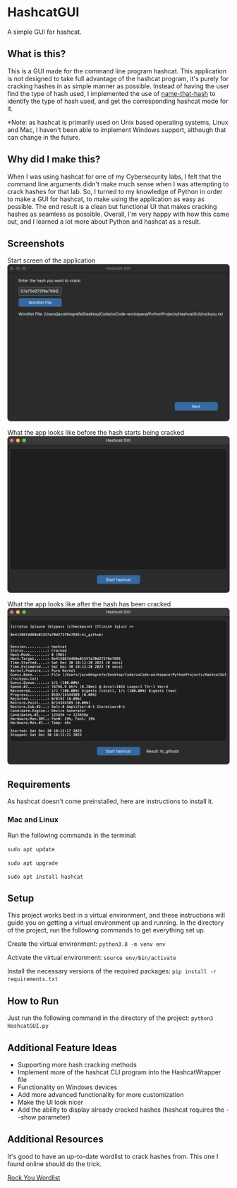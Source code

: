 # HashcatGUI

A simple GUI for hashcat.

## What is this?

This is a GUI made for the command line program hashcat. This application is not designed to take full advantage of the hashcat program, it's purely for cracking hashes in as simple manner as possible. Instead of having the user find the type of hash used, I implemented the use of [name-that-hash](https://github.com/HashPals/Name-That-Hash/tree/main?tab=readme-ov-file) to identify the type of hash used, and get the corresponding hashcat mode for it.

*Note: as hashcat is primarily used on Unix based operating systems, Linux and Mac, I haven't been able to implement Windows support, although that can change in the future.

## Why did I make this?

When I was using hashcat for one of my Cybersecurity labs, I felt that the command line arguments didn't make much sense when I was attempting to crack hashes for that lab. So, I turned to my knowledge of Python in order to make a GUI for hashcat, to make using the application as easy as possible. The end result is a clean but functional UI that makes cracking hashes as seamless as possible. Overall, I'm very happy with how this came out, and I learned a lot more about Python and hashcat as a result.

## Screenshots

Start screen of the application
![Start Screen](images/start_screen.jpg)

What the app looks like before the hash starts being cracked
![Before cracking begins](images/before_hash_cracks.jpg)

What the app looks like after the hash has been cracked
![Result after hash has been cracked](images/result.jpg)

## Requirements

As hashcat doesn't come preinstalled, here are instructions to install it.

### Mac and Linux
Run the following commands in the terminal:

`sudo apt update`

`sudo apt upgrade`

`sudo apt install hashcat`

## Setup

This project works best in a virtual environment, and these instructions will guide you on getting a virtual environment up and running. In the directory of the project, run the following commands to get everything set up.

Create the virtual environment:
`python3.8 -m venv env`

Activate the virtual environment:
`source env/bin/activate`

Install the necessary versions of the required packages:
`pip install -r requirements.txt`

## How to Run

Just run the following command in the directory of the project:
`python3 HashcatGUI.py`

## Additional Feature Ideas

* Supporting more hash cracking methods
* Implement more of the hashcat CLI program into the HashcatWrapper file
* Functionality on Windows devices
* Add more advanced functionality for more customization
* Make the UI look nicer
* Add the ability to display already cracked hashes (hashcat requires the --show parameter)

## Additional Resources
It's good to have an up-to-date wordlist to crack hashes from. This one I found online should do the trick.

[Rock You Wordlist](https://github.com/brannondorsey/naive-hashcat/releases/download/data/rockyou.txt)